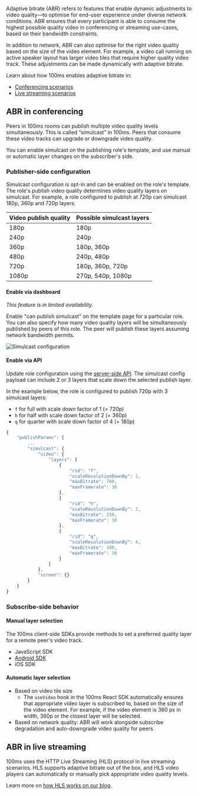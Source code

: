 Adaptive bitrate (ABR) refers to features that enable dynamic adjustments to video quality—to optimise for end-user experience under diverse network conditions. ABR ensures that every participant is able to consume the highest possible quality video in conferencing or streaming use-cases, based on their bandwidth constraints.

In addition to network, ABR can also optimise for the right video quality based on the size of the video element. For example, a video call running on active speaker layout has larger video tiles that require higher quality video track. These adjustments can be made dynamically with adaptive bitrate.

Learn about how 100ms enables adaptive bitrate in:

* [Conferencing scenarios](#abr-in-conferencing)
* [Live streaming scenarios](#abr-in-live-streaming)

## ABR in conferencing

Peers in 100ms rooms can publish multiple video quality levels simultaneously. This is called “simulcast” in 100ms. Peers that consume these video tracks can upgrade or downgrade video quality.

You can enable simulcast on the publishing role's template, and use manual or automatic layer changes on the subscriber's side.

### Publisher-side configuration

Simulcast configuration is opt-in and can be enabled on the role's template. The role's publish video quality determines video quality layers on simulcast. For example, a role configured to publish at 720p can simulcast 180p, 360p and 720p layers.

| Video publish quality | Possible simulcast layers |
|-----------------------|---------------------------|
| 180p                  | 180p                      |
| 240p                  | 240p                      |
| 360p                  | 180p, 360p                |
| 480p                  | 240p, 480p                |
| 720p                  | 180p, 360p, 720p          |
| 1080p                 | 270p, 540p, 1080p         |

#### Enable via dashboard

_This feature is in limited availability._

Enable "can publish simulcast" on the template page for a particular role. You can also specify how many video quality layers will be simultaneously published by peers of this role. The peer will publish these layers assuming network bandwidth permits.

![Simulcast configuration](/guides/simulcast-on-dashboard.png)

#### Enable via API

Update role configuration using the [server-side API](/docs/server-side/v2/policy/create-update-role). The simulcast config payload can include 2 or 3 layers that scale down the selected publish layer.

In the example below, the role is configured to publish 720p with 3 simulcast layers:

* `f` for full with scale down factor of 1 (= 720p)
* `h` for half with scale down factor of 2 (= 360p)
* `q` for quarter with scale down factor of 4 (= 180p)

```js
{
    "publishParams": {
        ...
        "simulcast": {
            "video": {
                "layers": [
                    {
                        "rid": "f",
                        "scaleResolutionDownBy": 1,
                        "maxBitrate": 700,
                        "maxFramerate": 30
                    },
                    {
                        "rid": "h",
                        "scaleResolutionDownBy": 2,
                        "maxBitrate": 250,
                        "maxFramerate": 30
                    },
                    {
                        "rid": "q",
                        "scaleResolutionDownBy": 4,
                        "maxBitrate": 100,
                        "maxFramerate": 30
                    }
                ]
            },
            "screen": {}
        }
    }
}
```

### Subscribe-side behavior

#### Manual layer selection

The 100ms client-side SDKs provide methods to set a preferred quality layer for a remote peer's video track.

* JavaScript SDK
* [Android SDK](/docs/android/v2/advanced-features/simulcast)
* iOS SDK

#### Automatic layer selection

- Based on video tile size
    - The `useVideo` hook in the 100ms React SDK automatically ensures that appropriate video layer is subscribed to, based on the size of the video element. For example, if the video element is 360 px in width, 360p or the closest layer will be selected.
- Based on network quality: ABR will work alongside subscribe degradation and auto-downgrade video quality for peers

## ABR in live streaming

100ms uses the HTTP Live Streaming (HLS) protocol in live streaming scenarios. HLS supports adaptive bitrate out of the box, and HLS video players can automatically or manually pick appropriate video quality levels.

Learn more on [how HLS works on our blog](https://www.100ms.live/blog/hls-101-beginners-guide).
